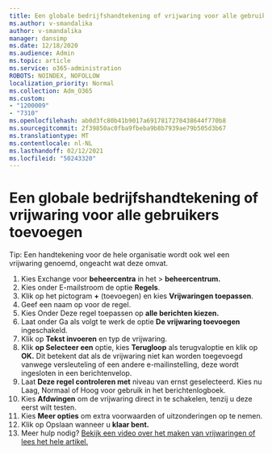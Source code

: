 ```yaml
---
title: Een globale bedrijfshandtekening of vrijwaring voor alle gebruikers toevoegen
ms.author: v-smandalika
author: v-smandalika
manager: dansimp
ms.date: 12/18/2020
ms.audience: Admin
ms.topic: article
ms.service: o365-administration
ROBOTS: NOINDEX, NOFOLLOW
localization_priority: Normal
ms.collection: Adm_O365
ms.custom:
- "1200009"
- "7310"
ms.openlocfilehash: ab0d3fc80b41b9017a6917817270438644f770b8
ms.sourcegitcommit: 2f39850ac0fba9fbeba9b8b7939ae79b505d3b67
ms.translationtype: MT
ms.contentlocale: nl-NL
ms.lasthandoff: 02/12/2021
ms.locfileid: "50243320"
---
```

# <a name="add-a-global-company-signature-or-disclaimer-for-all-users"></a>Een globale bedrijfshandtekening of vrijwaring voor alle gebruikers toevoegen

Tip: Een handtekening voor de hele organisatie wordt ook wel een vrijwaring genoemd, ongeacht wat deze omvat.

1. Kies Exchange voor **beheercentra** in het  >  **beheercentrum.**
2. Kies onder E-mailstroom de optie **Regels**.
3. Klik op het pictogram **+** (toevoegen) en kies **Vrijwaringen toepassen**.
4. Geef een naam op voor de regel.
5. Kies Onder Deze regel toepassen op **alle berichten kiezen.**
6. Laat onder Ga als volgt te werk de optie **De vrijwaring toevoegen** ingeschakeld.
7. Klik op **Tekst invoeren** en typ de vrijwaring.
8. Klik **op Selecteer een** optie, kies **Terugloop** als terugvaloptie en klik op **OK.** Dit betekent dat als de vrijwaring niet kan worden toegevoegd vanwege versleuteling of een andere e-mailinstelling, deze wordt ingesloten in een berichtenvelop.
9. Laat **Deze regel controleren met** niveau van ernst geselecteerd. Kies nu Laag, Normaal of Hoog voor gebruik in het berichtenlogboek.
10. Kies **Afdwingen** om de vrijwaring direct in te schakelen, tenzij u deze eerst wilt testen.
11. Kies **Meer opties** om extra voorwaarden of uitzonderingen op te nemen.
12. Klik op Opslaan wanneer u **klaar bent.**
13. Meer hulp nodig? [Bekijk een video over het maken van vrijwaringen of lees het hele artikel.](https://support.office.com/article/2d75860f-c527-4352-a7f6-73eba54c0c72?wt.mc_id=Chat_GlobalSignature)